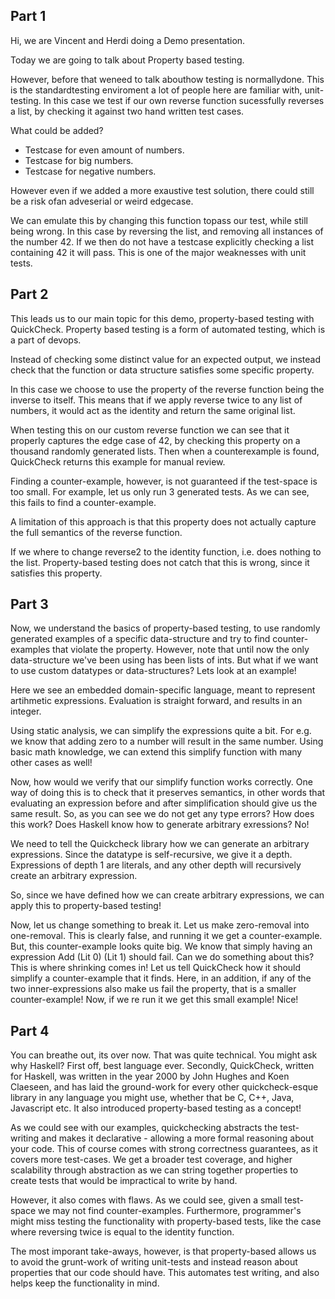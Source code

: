 ## Part 1

Hi, we are Vincent and Herdi doing a Demo presentation.

Today we are going to talk about Property based testing.

However, before that weneed to talk abouthow testing is normallydone.
This is the standardtesting enviroment a lot of people here are
familiar with, unit-testing. In this case we test if our own
reverse function sucessfully reverses a list, by checking it against
two hand written test cases.

What could be added?
* Testcase for even amount of numbers.
* Testcase for big numbers.
* Testcase for negative numbers.

However even if we added a more exaustive test solution, there could still be a risk ofan adveserial or weird edgecase.

We can emulate this by changing this function topass our test, while still being wrong. In this case by reversing the list,
and removing all instances of the number 42. If we then do not have a testcase explicitly checking a list containing 42 it
will pass. This is one of the major weaknesses with unit tests.

## Part 2
This leads us to our main topic for this demo, property-based testing with QuickCheck. Property based testing is a form of automated testing,
which is a part of devops.

Instead of checking some distinct value for an expected output, we instead check that the function or data structure satisfies
some specific property.

In this case we choose to use the property of the reverse function being the inverse to itself.
This means that if we apply reverse twice to any list of numbers, it would act as the identity and return the same original list.

When testing this on our custom reverse function we can see that it properly captures the edge case of 42, by checking this
property on a thousand randomly generated lists. Then when a counterexample is found, QuickCheck returns this example for manual
review.

Finding a counter-example, however, is not guaranteed if the test-space is too small. For example, let us only run 3 generated tests.
As we can see, this fails to find a counter-example.

A limitation of this approach is that this property does not actually capture the full semantics of the reverse function.

If we where to change reverse2 to the identity function, i.e. does nothing to the list. Property-based testing does not
catch that this is wrong, since it satisfies this property.

## Part 3
Now, we understand the basics of property-based testing, to use randomly
generated examples of a specific data-structure and try to find
counter-examples that violate the property. However, note that until now
the only data-structure we've been using has been lists of ints. But what
if we want to use custom datatypes or data-structures? Lets look at an example!

Here we see an embedded domain-specific language, meant to represent
artihmetic expressions. Evaluation is straight forward, and results in an
integer.

Using static analysis, we can simplify the expressions quite a bit. For e.g.
we know that adding zero to a number will result in the same number. Using
basic math knowledge, we can extend this simplify function with many other
cases as well!

Now, how would we verify that our simplify function works correctly. One
way of doing this is to check that it preserves semantics, in other words
that evaluating an expression before and after simplification should
give us the same result. So, as you can see we do not get any type errors?
How does this work? Does Haskell know how to generate arbitrary exressions?
No!

We need to tell the Quickcheck library how we can generate an arbitrary
expressions. Since the datatype is self-recursive, we give it a depth.
Expressions of depth 1 are literals, and any other depth will recursively
create an arbitrary expression.

So, since we have defined how we can create arbitrary expressions, we can
apply this to property-based testing! <demonstrate>

Now, let us change something to break it. Let us make zero-removal into
one-removal. This is clearly false, and running it we get a counter-example.
But, this counter-example looks quite big. We know that simply having
an expression Add (Lit 0) (Lit 1) should fail. Can we do something
about this? This is where shrinking comes in! Let us tell QuickCheck how
it should simplify a counter-example that it finds. Here, in an addition,
if any of the two inner-expressions also make us fail the property, that is
a smaller counter-example! Now, if we re run it we get this small example!
Nice!

## Part 4
You can breathe out, its over now. That was quite technical. You might ask
why Haskell? First off, best language ever. Secondly, QuickCheck, written for
Haskell, was written in the year 2000 by John Hughes and Koen Claeseen, and
has laid the ground-work for every other quickcheck-esque library in any
language you might use, whether that be C, C++, Java, Javascript etc. It
also introduced property-based testing as a concept!

As we could see with our examples, quickchecking abstracts the test-writing
and makes it declarative - allowing a more formal reasoning about your code.
This of course comes with strong correctness guarantees, as it covers more
test-cases. We get a broader test coverage, and higher scalability through
abstraction as we can string together properties to create tests that would be impractical to write by hand.

However, it also comes with flaws. As we could see, given a small test-space
we may not find counter-examples. Furthermore, programmer's might miss
testing the functionality with property-based tests, like the case where
reversing twice is equal to the identity function.

The most imporant take-aways, however, is that property-based allows us to
avoid the grunt-work of writing unit-tests and instead reason about
properties that our code should have. This automates test writing,
and also helps keep the functionality in mind.
